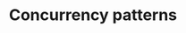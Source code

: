 ---
title: Concurrency patterns
description: A collection of usefull snippets I use frequently while programming in go
position: 2
badge: Go
---